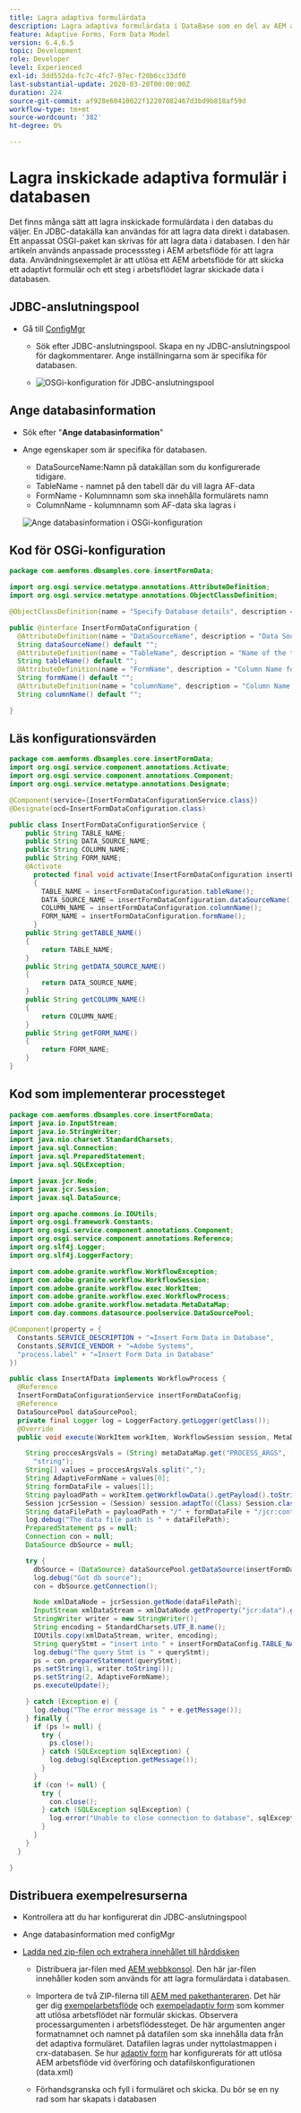 ```yaml
---
title: Lagra adaptiva formulärdata
description: Lagra adaptiva formulärdata i DataBase som en del av AEM arbetsflöde
feature: Adaptive Forms, Form Data Model
version: 6.4,6.5
topic: Development
role: Developer
level: Experienced
exl-id: 3dd552da-fc7c-4fc7-97ec-f20b6cc33df0
last-substantial-update: 2020-03-20T00:00:00Z
duration: 224
source-git-commit: af928e60410022f12207082467d3bd9b818af59d
workflow-type: tm+mt
source-wordcount: '382'
ht-degree: 0%

---
```


# Lagra inskickade adaptiva formulär i databasen

Det finns många sätt att lagra inskickade formulärdata i den databas du väljer. En JDBC-datakälla kan användas för att lagra data direkt i databasen. Ett anpassat OSGI-paket kan skrivas för att lagra data i databasen. I den här artikeln används anpassade processsteg i AEM arbetsflöde för att lagra data.
Användningsexemplet är att utlösa ett AEM arbetsflöde för att skicka ett adaptivt formulär och ett steg i arbetsflödet lagrar skickade data i databasen.



## JDBC-anslutningspool

* Gå till [ConfigMgr](http://localhost:4502/system/console/configMgr)

   * Sök efter JDBC-anslutningspool. Skapa en ny JDBC-anslutningspool för dagkommentarer. Ange inställningarna som är specifika för databasen.

   * ![OSGi-konfiguration för JDBC-anslutningspool](assets/aemformstutorial-jdbc.png)

## Ange databasinformation

* Sök efter &quot;**Ange databasinformation**&quot;
* Ange egenskaper som är specifika för databasen.
   * DataSourceName:Namn på datakällan som du konfigurerade tidigare.
   * TableName - namnet på den tabell där du vill lagra AF-data
   * FormName - Kolumnnamn som ska innehålla formulärets namn
   * ColumnName - kolumnnamn som AF-data ska lagras i

  ![Ange databasinformation i OSGi-konfiguration](assets/specify-database-details.png)



## Kod för OSGi-konfiguration

```java
package com.aemforms.dbsamples.core.insertFormData;

import org.osgi.service.metatype.annotations.AttributeDefinition;
import org.osgi.service.metatype.annotations.ObjectClassDefinition;

@ObjectClassDefinition(name = "Specify Database details", description = "Specify Database details")

public @interface InsertFormDataConfiguration {
  @AttributeDefinition(name = "DataSourceName", description = "Data Source Name configured")
  String dataSourceName() default "";
  @AttributeDefinition(name = "TableName", description = "Name of the table")
  String tableName() default "";
  @AttributeDefinition(name = "FormName", description = "Column Name for form name")
  String formName() default "";
  @AttributeDefinition(name = "columnName", description = "Column Name for form data")
  String columnName() default "";

}
```

## Läs konfigurationsvärden

```java
package com.aemforms.dbsamples.core.insertFormData;
import org.osgi.service.component.annotations.Activate;
import org.osgi.service.component.annotations.Component;
import org.osgi.service.metatype.annotations.Designate;

@Component(service={InsertFormDataConfigurationService.class})
@Designate(ocd=InsertFormDataConfiguration.class)

public class InsertFormDataConfigurationService {
    public String TABLE_NAME;
    public String DATA_SOURCE_NAME;
    public String COLUMN_NAME;
    public String FORM_NAME;
    @Activate      
      protected final void activate(InsertFormDataConfiguration insertFormDataConfiguration)
      {
        TABLE_NAME = insertFormDataConfiguration.tableName();
        DATA_SOURCE_NAME = insertFormDataConfiguration.dataSourceName();
        COLUMN_NAME = insertFormDataConfiguration.columnName();
        FORM_NAME = insertFormDataConfiguration.formName();
      }
    public String getTABLE_NAME()
    {
        return TABLE_NAME;
    }
    public String getDATA_SOURCE_NAME()
    {
        return DATA_SOURCE_NAME;
    }
    public String getCOLUMN_NAME()
    {
        return COLUMN_NAME;
    }
    public String getFORM_NAME()
    {
        return FORM_NAME;
    }
}
```

## Kod som implementerar processteget

```java
package com.aemforms.dbsamples.core.insertFormData;
import java.io.InputStream;
import java.io.StringWriter;
import java.nio.charset.StandardCharsets;
import java.sql.Connection;
import java.sql.PreparedStatement;
import java.sql.SQLException;

import javax.jcr.Node;
import javax.jcr.Session;
import javax.sql.DataSource;

import org.apache.commons.io.IOUtils;
import org.osgi.framework.Constants;
import org.osgi.service.component.annotations.Component;
import org.osgi.service.component.annotations.Reference;
import org.slf4j.Logger;
import org.slf4j.LoggerFactory;

import com.adobe.granite.workflow.WorkflowException;
import com.adobe.granite.workflow.WorkflowSession;
import com.adobe.granite.workflow.exec.WorkItem;
import com.adobe.granite.workflow.exec.WorkflowProcess;
import com.adobe.granite.workflow.metadata.MetaDataMap;
import com.day.commons.datasource.poolservice.DataSourcePool;

@Component(property = {
  Constants.SERVICE_DESCRIPTION + "=Insert Form Data in Database",
  Constants.SERVICE_VENDOR + "=Adobe Systems",
  "process.label" + "=Insert Form Data in Database"
})

public class InsertAfData implements WorkflowProcess {
  @Reference
  InsertFormDataConfigurationService insertFormDataConfig;
  @Reference
  DataSourcePool dataSourcePool;
  private final Logger log = LoggerFactory.getLogger(getClass());
  @Override
  public void execute(WorkItem workItem, WorkflowSession session, MetaDataMap metaDataMap) throws WorkflowException {

    String proccesArgsVals = (String) metaDataMap.get("PROCESS_ARGS", (Object)
      "string");
    String[] values = proccesArgsVals.split(",");
    String AdaptiveFormName = values[0];
    String formDataFile = values[1];
    String payloadPath = workItem.getWorkflowData().getPayload().toString();
    Session jcrSession = (Session) session.adaptTo((Class) Session.class);
    String dataFilePath = payloadPath + "/" + formDataFile + "/jcr:content";
    log.debug("The data file path is " + dataFilePath);
    PreparedStatement ps = null;
    Connection con = null;
    DataSource dbSource = null;

    try {
      dbSource = (DataSource) dataSourcePool.getDataSource(insertFormDataConfig.getDATA_SOURCE_NAME());
      log.debug("Got db source");
      con = dbSource.getConnection();

      Node xmlDataNode = jcrSession.getNode(dataFilePath);
      InputStream xmlDataStream = xmlDataNode.getProperty("jcr:data").getBinary().getStream();
      StringWriter writer = new StringWriter();
      String encoding = StandardCharsets.UTF_8.name();
      IOUtils.copy(xmlDataStream, writer, encoding);
      String queryStmt = "insert into " + insertFormDataConfig.TABLE_NAME + "(" + insertFormDataConfig.COLUMN_NAME + "," + insertFormDataConfig.FORM_NAME + ") values(?,?)";
      log.debug("The query Stmt is " + queryStmt);
      ps = con.prepareStatement(queryStmt);
      ps.setString(1, writer.toString());
      ps.setString(2, AdaptiveFormName);
      ps.executeUpdate();

    } catch (Exception e) {
      log.debug("The error message is " + e.getMessage());
    } finally {
      if (ps != null) {
        try {
          ps.close();
        } catch (SQLException sqlException) {
          log.debug(sqlException.getMessage());
        }
      }
      if (con != null) {
        try {
          con.close();
        } catch (SQLException sqlException) {
          log.error("Unable to close connection to database", sqlException);
        }
      }
    }
  }

}
```

## Distribuera exempelresurserna

* Kontrollera att du har konfigurerat din JDBC-anslutningspool
* Ange databasinformation med configMgr
* [Ladda ned zip-filen och extrahera innehållet till hårddisken](assets/article-assets.zip)

   * Distribuera jar-filen med [AEM webbkonsol](http://localhost:4502/system/console/bundles). Den här jar-filen innehåller koden som används för att lagra formulärdata i databasen.

   * Importera de två ZIP-filerna till [AEM med pakethanteraren](http://localhost:4502/crx/packmgr/index.jsp). Det här ger dig [exempelarbetsflöde](http://localhost:4502/editor.html/conf/global/settings/workflow/models/storeformdata.html) och [exempeladaptiv form](http://localhost:4502/editor.html/content/forms/af/addformdataindb.html) som kommer att utlösa arbetsflödet när formulär skickas. Observera processargumenten i arbetsflödessteget. De här argumenten anger formatnamnet och namnet på datafilen som ska innehålla data från det adaptiva formuläret. Datafilen lagras under nyttolastmappen i crx-databasen. Se hur [adaptiv form](http://localhost:4502/editor.html/content/forms/af/addformdataindb.html) har konfigurerats för att utlösa AEM arbetsflöde vid överföring och datafilskonfigurationen (data.xml)

   * Förhandsgranska och fyll i formuläret och skicka. Du bör se en ny rad som har skapats i databasen

